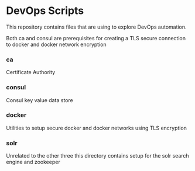 # DevOps Scripts

This repository contains files that are using to explore DevOps automation.

Both ca and consul are prerequisites for creating a TLS secure connection to docker and docker network encryption

### ca
Certificate Authority
  
### consul
Consul key value data store
  
### docker
Utilities to setup secure docker and docker networks using TLS encryption
  
### solr
Unrelated to the other three this directory contains setup for the solr search engine and zookeeper
